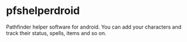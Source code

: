 pfshelperdroid
==============

Pathfinder helper software for android. You can add your characters and track their status, spells, items and so on.
